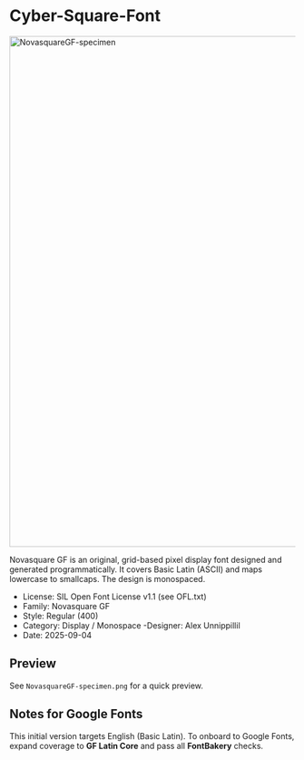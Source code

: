 # Cyber-Square-Font
<img width="1600" height="900" alt="NovasquareGF-specimen" src="https://github.com/user-attachments/assets/5d78b47d-83d5-462e-b105-0afc0eb4cf2a" />

Novasquare GF is an original, grid-based pixel display font designed and generated programmatically.
It covers Basic Latin (ASCII) and maps lowercase to smallcaps. The design is monospaced.

- License: SIL Open Font License v1.1 (see OFL.txt)
- Family: Novasquare GF
- Style: Regular (400)
- Category: Display / Monospace
-Designer: Alex Unnippillil 
- Date: 2025-09-04

## Preview

See `NovasquareGF-specimen.png` for a quick preview.

## Notes for Google Fonts

This initial version targets English (Basic Latin). To onboard to Google Fonts, expand coverage to **GF Latin Core** and pass all **FontBakery** checks.


